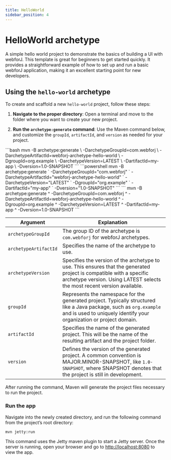 ```yaml
---
title: HelloWorld
sidebar_position: 4
---
```



# HelloWorld archetype

A simple hello world project to demonstrate the basics of building a UI with webforJ. This template is great for beginners to get started quickly. It provides a straightforward example of how to set up and run a basic webforJ application, making it an excellent starting point for new developers.

## Using the `hello-world` archetype

To create and scaffold a new `hello-world` project, follow these steps:

1) **Navigate to the proper directory**:
Open a terminal and move to the folder where you want to create your new project.

2) **Run the `archetype:generate` command**:
Use the Maven command below, and customize the `groupId`, `artifactId`, and `version` as needed for your project.

<!-- vale off -->
<Tabs>
  <TabItem value="bash" label="Bash/Zsh" default>
  ```bash
  mvn -B archetype:generate \
  -DarchetypeGroupId=com.webforj \
  -DarchetypeArtifactId=webforj-archetype-hello-world \
  -DgroupId=org.example \
  -DarchetypeVersion=LATEST \
  -DartifactId=my-app \
  -Dversion=1.0-SNAPSHOT
  ```
  </TabItem>
  <TabItem value="powershell" label="PowerShell">
  ```powershell
  mvn -B archetype:generate `
  -DarchetypeGroupId="com.webforj" `
  -DarchetypeArtifactId="webforj-archetype-hello-world" `
  -DarchetypeVersion="LATEST" `
  -DgroupId="org.example" `
  -DartifactId="my-app" `
  -Dversion="1.0-SNAPSHOT" 
  ```
  </TabItem>
  <TabItem value="cmd" label="Command Prompt">
  ```
  mvn -B archetype:generate ^
  -DarchetypeGroupId=com.webforj ^
  -DarchetypeArtifactId=webforj-archetype-hello-world ^
  -DgroupId=org.example ^
  -DarchetypeVersion=LATEST ^
  -DartifactId=my-app ^
  -Dversion=1.0-SNAPSHOT
  ```
  </TabItem>
</Tabs>
<!-- vale on -->

| Argument             | Explanation                                                                 |
|----------------------|-----------------------------------------------------------------------------|
| `archetypeGroupId` | The group ID of the archetype is `com.webforj` for webforJ archetypes.|
| `archetypeArtifactId` | Specifies the name of the archetype to use. |
| `archetypeVersion` | Specifies the version of the archetype to use. This ensures that the generated project is compatible with a specific archetype version. Using LATEST selects the most recent version available.|
| `groupId`          | Represents the namespace for the generated project. Typically structured like a Java package, such as `org.example` and is used to uniquely identify your organization or project domain.|
| `artifactId`       | Specifies the name of the generated project. This will be the name of the resulting artifact and the project folder.|
| `version`          | Defines the version of the generated project. A common convention is MAJOR.MINOR-SNAPSHOT, like `1.0-SNAPSHOT`, where SNAPSHOT denotes that the project is still in development.|

After running the command, Maven will generate the project files necessary to run the project.

### Run the app

Navigate into the newly created directory, and run the following command from the project’s root directory:

```bash
mvn jetty:run
```

This command uses the Jetty maven plugin to start a Jetty server. Once the server is running, open your browser and go to [http://localhost:8080](http://localhost:8080) to view the app.
